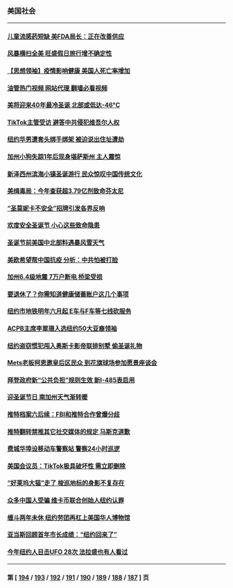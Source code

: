 ### 美国社会
---
#### [儿童流感药短缺 美FDA局长：正在改善供应](../../pages/ncid1078160/n13889381.md?12221245) 
#### [风暴横扫全美 旺盛假日旅行增不确定性](../../pages/ncid1078160/n13889385.md?12221245) 
#### [【思想领袖】疫情影响健康 美国人死亡率增加](../../pages/ncid1078160/n13866609.md?12221245) 
#### [油管热门视频 网站代理 翻墙必看视频](http://138.2.39.72:81/youtube.html?epic-marker?12221245)
#### [美将迎来40年最冷圣诞 北部或低达-46°C](../../pages/ncid1078160/n13889182.md?12221245) 
#### [TikTok主管受访 避答中共侵犯维吾尔人权](../../pages/ncid1078160/n13889049.md?12221245) 
#### [纽约华男遭套头绑手绑架 被迫说出住址遭劫](../../pages/ncid1078160/n13888736.md?12221245) 
#### [加州小狗失踪1年后现身堪萨斯州 主人震惊](../../pages/ncid1078160/n13888672.md?12221245) 
#### [新泽西州滨海小镇圣诞游行 民众惊叹中国传统文化](../../pages/ncid1078160/n13888728.md?12221245) 
#### [美缉毒局：今年查获超3.79亿剂致命芬太尼](../../pages/ncid1078160/n13888609.md?12221245) 
#### [“圣莫妮卡不安全”招牌引发各界反响](../../pages/ncid1078160/n13888683.md?12221245) 
#### [欢度安全圣诞节 小心这些致命隐患](../../pages/ncid1078160/n13888671.md?12221245) 
#### [圣诞节前美国中北部料遇暴风雪天气](../../pages/ncid1078160/n13888606.md?12221245) 
#### [美欧希望帮中国抗疫 分析：中共怕被打脸](../../pages/ncid1078160/n13888404.md?12221245) 
#### [加州6.4级地震 7万户断电 桥梁受损](../../pages/ncid1078160/n13888379.md?12221245) 
#### [要退休了？你需知道健康储蓄账户这几个事项](../../pages/ncid1078160/n13888011.md?12221245) 
#### [纽约市地铁明年六月起 E车与F车等七线砍服务](../../pages/ncid1078160/n13888033.md?12221245) 
#### [ACPB主席李翠珊入选纽约50大亚裔领袖](../../pages/ncid1078160/n13888039.md?12221245) 
#### [纽约盗窃惯犯闯入奥斯卡影帝联排别墅 偷圣诞礼物](../../pages/ncid1078160/n13888029.md?12221245) 
#### [Mets老板柯恩邀皇后区民众 到花旗球场参加愿景座谈会](../../pages/ncid1078160/n13888041.md?12221245) 
#### [拜登政府新“公共负担”规则生效 新I-485表启用](../../pages/ncid1078160/n13888044.md?12221245) 
#### [迎圣诞节日 南加州天气渐转暖](../../pages/ncid1078160/n13887902.md?12221245) 
#### [推特档案六后续：FBI和推特合作曾爆分歧](../../pages/ncid1078160/n13887792.md?12221245) 
#### [推特翻转禁推其它社交媒体的规定 马斯克道歉](../../pages/ncid1078160/n13887770.md?12221245) 
#### [费城华埠设移动车警察站 警察24小时巡逻](../../pages/ncid1078160/n13887790.md?12221245) 
#### [美国会议员：TikTok极具破坏性 需立即删除](../../pages/ncid1078160/n13887771.md?12221245) 
#### [“好莱坞大猫”走了 梭巡地标的身影不复存在](../../pages/ncid1078160/n13887377.md?12221245) 
#### [众多中国人受骗 维卡币联合创始人纽约认罪](../../pages/ncid1078160/n13887479.md?12221245) 
#### [缠斗两年未休 纽约劳团再杠上美国华人博物馆](../../pages/ncid1078160/n13887430.md?12221245) 
#### [亚当斯回顾首年市长成绩：“纽约回来了”](../../pages/ncid1078160/n13887413.md?12221245) 
#### [今年纽约人目击UFO 28次 法拉盛也有人看过](../../pages/ncid1078160/n13887400.md?12221245) 

---
#### 第 [ [194](./194.md?12221245) / [193](./193.md?12221245) / [192](./192.md?12221245) / [191](./191.md?12221245) / [190](./190.md?12221245) / [189](./189.md?12221245) / [188](./188.md?12221245) / [187](./187.md?12221245) ] 页

